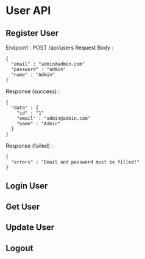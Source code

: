 # User API

## Register User
Endpoint : POST /api/users
Request Body :
```
{
  "email" : "admin@admin.com"
  "password" : "admin"
  "name" : "Admin"
}
```
Response (success) :
```
{
  "data" : {
    "id" : "1"
    "email" : "admin@admin.com"
    "name" : "Admin"
  }
}
```
Response (failed) :
```
{
  "errors" : "Email and password must be filled!"
}
```

## Login User


## Get User

## Update User

## Logout